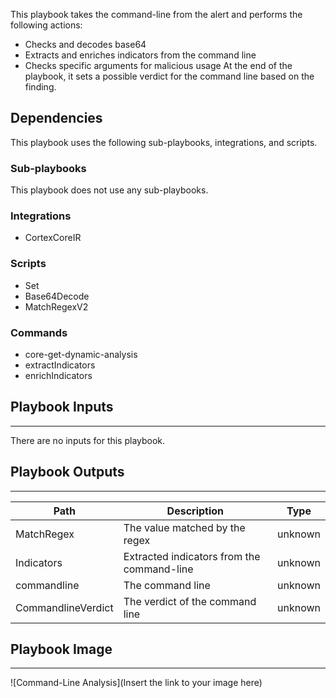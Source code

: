 This playbook takes the command-line from the alert and performs the following actions:
- Checks and decodes base64
- Extracts and enriches indicators from the command line
- Checks specific arguments for malicious usage 
At the end of the playbook, it sets a possible verdict for the command line based on the finding.

## Dependencies
This playbook uses the following sub-playbooks, integrations, and scripts.

### Sub-playbooks
This playbook does not use any sub-playbooks.

### Integrations
* CortexCoreIR

### Scripts
* Set
* Base64Decode
* MatchRegexV2

### Commands
* core-get-dynamic-analysis
* extractIndicators
* enrichIndicators

## Playbook Inputs
---
There are no inputs for this playbook.

## Playbook Outputs
---

| **Path** | **Description** | **Type** |
| --- | --- | --- |
| MatchRegex | The value matched by the regex | unknown |
| Indicators | Extracted indicators from the command-line | unknown |
| commandline | The command line | unknown |
| CommandlineVerdict | The verdict of the command line | unknown |

## Playbook Image
---
![Command-Line Analysis](Insert the link to your image here)

